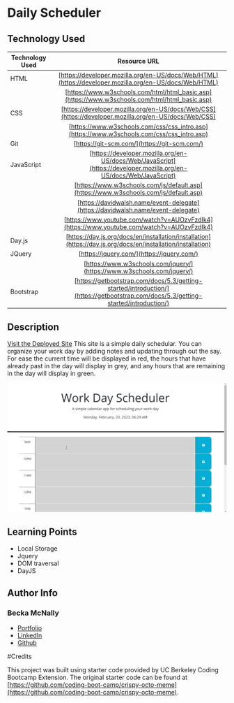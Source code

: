 # Daily Scheduler

## Technology Used 

| Technology Used         | Resource URL           | 
| ------------- |:-------------:| 
| HTML    | [https://developer.mozilla.org/en-US/docs/Web/HTML](https://developer.mozilla.org/en-US/docs/Web/HTML) |
| | [https://www.w3schools.com/html/html_basic.asp](https://www.w3schools.com/html/html_basic.asp)     | 
| CSS     | [https://developer.mozilla.org/en-US/docs/Web/CSS](https://developer.mozilla.org/en-US/docs/Web/CSS)      |
| | [https://www.w3schools.com/css/css_intro.asp](https://www.w3schools.com/css/css_intro.asp)     |    
| Git | [https://git-scm.com/](https://git-scm.com/)     | 
| JavaScript | [https://developer.mozilla.org/en-US/docs/Web/JavaScript](https://developer.mozilla.org/en-US/docs/Web/JavaScript)     | 
| | [https://www.w3schools.com/js/default.asp](https://www.w3schools.com/js/default.asp)     |   
| | [https://davidwalsh.name/event-delegate](https://davidwalsh.name/event-delegate)     | 
| | [https://www.youtube.com/watch?v=AUOzvFzdIk4](https://www.youtube.com/watch?v=AUOzvFzdIk4)     | 
| Day.js    | [https://day.js.org/docs/en/installation/installation](https://day.js.org/docs/en/installation/installation) |  
| JQuery    | [https://jquery.com/](https://jquery.com/) |
| | [https://www.w3schools.com/jquery/](https://www.w3schools.com/jquery/)     |  
| Bootstrap    | [https://getbootstrap.com/docs/5.3/getting-started/introduction/](https://getbootstrap.com/docs/5.3/getting-started/introduction/) | 


## Description 

[Visit the Deployed Site](https://beckamcnally.github.io/scheduler/)
This site is a simple daily schedular. You can organize your work day by adding notes and updating through out the say. For ease the current time will be displayed in red, the hours that have already past in the day will display in grey, and any hours that are remaining in the day will display in green.


![Site Landing Page](./assets/images/readmegif.gif)


## Learning Points 

* Local Storage
* Jquery
* DOM traversal
* DayJS

## Author Info


### Becka McNally


* [Portfolio](https://beckamcnally.github.io/beckamcnally/)
* [LinkedIn](https://www.linkedin.com/in/becka-mcnally-21520670/)
* [Github](https://github.com/beckamcnally)

#Credits

This project was built using starter code provided by UC Berkeley Coding Bootcamp Extension. The original starter code can be found at [https://github.com/coding-boot-camp/crispy-octo-meme](https://github.com/coding-boot-camp/crispy-octo-meme).
